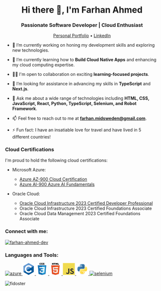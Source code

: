 <h1 align="center">Hi there 👋, I'm Farhan Ahmed</h1>
<h3 align="center">Passionate Software Developer | Cloud Enthusiast</h3>

<p align="center">
  <a href="https://farhan.fi">Personal Portfolio</a> •
  <a href="https://www.linkedin.com/in/farhan-ahmed-dev/">LinkedIn</a>
</p>

- 🔭 I’m currently working on honing my development skills and exploring new technologies.

- 🌱 I’m currently learning how to **Build Cloud Native Apps** and enhancing my cloud computing expertise.

- 👨‍💻 I'm open to collaboration on exciting **learning-focused projects**.

- 🤝 I’m looking for assistance in advancing my skills in **TypeScript** and **Next.js**.

- 💬 Ask me about a wide range of technologies including **HTML, CSS, JavaScript, React, Python, TypeScript, Selenium, and Robot Framework**.

- 📫 Feel free to reach out to me at **farhan.midsweden@gmail.com**.

- ⚡ Fun fact: I have an insatiable love for travel and have lived in 5 different countries!

### Cloud Certifications
I'm proud to hold the following cloud certifications:

- Microsoft Azure:
  - [Azure AZ-900 Cloud Certification](https://learn.microsoft.com/en-us/users/farhanahmed-2347/credentials/54e0c4a2c98b405f)
  - [Azure AI-900 Azure AI Fundamentals](https://learn.microsoft.com/en-us/users/farhanahmed-2347/credentials/f322f8c20cc4bd22)

- Oracle Cloud:
  - [Oracle Cloud Infrastructure 2023 Certified Developer Professional](https://catalog-education.oracle.com/pls/certview/sharebadge?id=33AFC856F6EF3690FB9FB7E43D0F62FFEEADE7361D929D1A175CD6D969A85654)
  - Oracle Cloud Infrastructure 2023 Certified Foundations Associate
  - Oracle Cloud Data Management 2023 Certified Foundations Associate

<h3 align="left">Connect with me:</h3>
<p align="left">
<a href="https://linkedin.com/in/farhan-ahmed-dev" target="blank"><img align="center" src="https://raw.githubusercontent.com/rahuldkjain/github-profile-readme-generator/master/src/images/icons/Social/linked-in-alt.svg" alt="farhan-ahmed-dev" height="30" width="40" /></a>
</p>

<h3 align="left">Languages and Tools:</h3>
<p align="left"> <a href="https://azure.microsoft.com/en-in/" target="_blank" rel="noreferrer"> <img src="https://www.vectorlogo.zone/logos/microsoft_azure/microsoft_azure-icon.svg" alt="azure" width="40" height="40"/> </a> <a href="https://www.cprogramming.com/" target="_blank" rel="noreferrer"> <img src="https://raw.githubusercontent.com/devicons/devicon/master/icons/c/c-original.svg" alt="c" width="40" height="40"/> </a> <a href="https://www.w3schools.com/css/" target="_blank" rel="noreferrer"> <img src="https://raw.githubusercontent.com/devicons/devicon/master/icons/css3/css3-original-wordmark.svg" alt="css3" width="40" height="40"/> </a> <a href="https://www.w3.org/html/" target="_blank" rel="noreferrer"> <img src="https://raw.githubusercontent.com/devicons/devicon/master/icons/html5/html5-original-wordmark.svg" alt="html5" width="40" height="40"/> </a> <a href="https://developer.mozilla.org/en-US/docs/Web/JavaScript" target="_blank" rel="noreferrer"> <img src="https://raw.githubusercontent.com/devicons/devicon/master/icons/javascript/javascript-original.svg" alt="javascript" width="40" height="40"/> </a> <a href="https://www.python.org" target="_blank" rel="noreferrer"> <img src="https://raw.githubusercontent.com/devicons/devicon/master/icons/python/python-original.svg" alt="python" width="40" height="40"/> </a> <a href="https://www.selenium.dev" target="_blank" rel="noreferrer"> <img src="https://raw.githubusercontent.com/detain/svg-logos/780f25886640cef088af994181646db2f6b1a3f8/svg/selenium-logo.svg" alt="selenium" width="40" height="40"/> </a> </p>

<p><img align="center" src="https://github-readme-stats.vercel.app/api/top-langs?username=fidoster&show_icons=true&locale=en&layout=compact" alt="fidoster" /></p>
